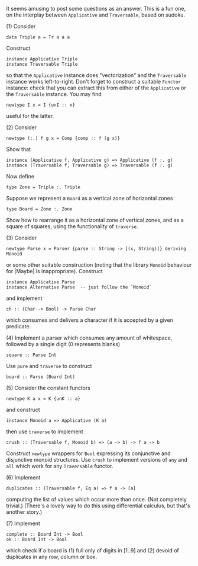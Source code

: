 It seems amusing to post some questions as an answer. This is a fun one, on the interplay between `Applicative` and `Traversable`, based on sudoku.

(1) Consider

    data Triple a = Tr a a a

Construct

    instance Applicative Triple
    instance Traversable Triple

so that the `Applicative` instance does "vectorization" and the `Traversable` instance works left-to-right. Don't forget to construct a suitable `Functor` instance: check that you can extract this from either of the `Applicative` or the `Traversable` instance. You may find

    newtype I x = I {unI :: x}

useful for the latter.

(2) Consider

    newtype (:.) f g x = Comp {comp :: f (g x)}

Show that

    instance (Applicative f, Applicative g) => Applicative (f :. g)
    instance (Traversable f, Traversable g) => Traversable (f :. g)

Now define

    type Zone = Triple :. Triple

Suppose we represent a `Board` as a vertical zone of horizontal zones

    type Board = Zone :. Zone

Show how to rearrange it as a horizontal zone of vertical zones, and as a square of squares, using the functionality of `traverse`.

(3) Consider

    newtype Parse x = Parser {parse :: String -> [(x, String)]} deriving Monoid

or some other suitable construction (noting that the library `Monoid` behaviour for |Maybe| is inappropriate). Construct

    instance Applicative Parse
    instance Alternative Parse  -- just follow the `Monoid`

and implement

    ch :: (Char -> Bool) -> Parse Char

which consumes and delivers a character if it is accepted by a given predicate.

(4) Implement a parser which consumes any amount of whitespace, followed by a single digit (0 represents blanks)

    square :: Parse Int

Use `pure` and `traverse` to construct

    board :: Parse (Board Int)

(5) Consider the constant functors

    newtype K a x = K {unK :: a}

and construct

    instance Monoid a => Applicative (K a)

then use `traverse` to implement

    crush :: (Traversable f, Monoid b) => (a -> b) -> f a -> b

Construct `newtype` wrappers for `Bool` expressing its conjunctive and disjunctive monoid structures. Use `crush` to implement versions of `any` and `all` which work for any `Traversable` functor.

(6) Implement

    duplicates :: (Traversable f, Eq a) => f a -> [a]

computing the list of values which occur more than once. (Not completely trivial.) (There's a lovely way to do this using differential calculus, but that's another story.)

(7) Implement

    complete :: Board Int -> Bool
    ok :: Board Int -> Bool

which check if a board is (1) full only of digits in [1..9] and (2) devoid of duplicates in any row, column or box.
